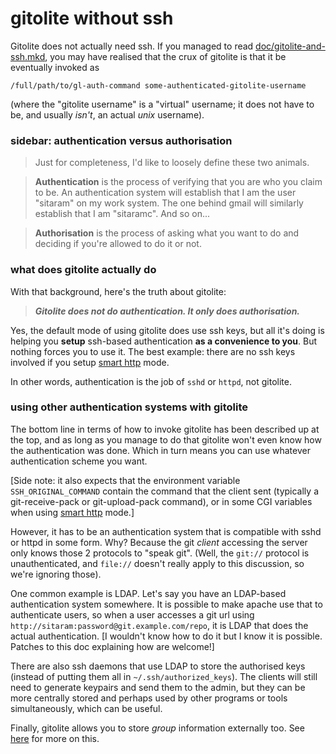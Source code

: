 # gitolite without ssh

Gitolite does not actually need ssh.  If you managed to read
[doc/gitolite-and-ssh.mkd][gas], you may have realised that the crux of
gitolite is that it be eventually invoked as

    /full/path/to/gl-auth-command some-authenticated-gitolite-username

(where the "gitolite username" is a "virtual" username; it does not have to
be, and usually *isn't*, an actual *unix* username).

[gas]: http://sitaramc.github.com/gitolite/doc/gitolite-and-ssh.html

### sidebar: authentication versus authorisation

>   Just for completeness, I'd like to loosely define these two animals.

>   **Authentication** is the process of verifying that you are who you claim
>   to be.  An authentication system will establish that I am the user
>   "sitaram" on my work system.  The one behind gmail will similarly
>   establish that I am "sitaramc".  And so on...

>   **Authorisation** is the process of asking what you want to do and
>   deciding if you're allowed to do it or not.

### what does gitolite actually do

With that background, here's the truth about gitolite:

>   ***Gitolite does not do authentication.  It only does authorisation.***

Yes, the default mode of using gitolite does use ssh keys, but all it's doing
is helping you **setup** ssh-based authentication **as a convenience to you**.
But nothing forces you to use it.  The best example: there are no ssh keys
involved if you setup [smart http][sh] mode.

[sh]: http://sitaramc.github.com/gitolite/doc/http-backend.html

In other words, authentication is the job of `sshd` or `httpd`, not gitolite.

### using other authentication systems with gitolite

The bottom line in terms of how to invoke gitolite has been described up at
the top, and as long as you manage to do that gitolite won't even know how the
authentication was done.  Which in turn means you can use whatever
authentication scheme you want.

[Side note: it also expects that the environment variable
`SSH_ORIGINAL_COMMAND` contain the command that the client sent (typically a
git-receive-pack or git-upload-pack command), or in some CGI variables when
using [smart http][sh] mode.]

However, it has to be an authentication system that is compatible with sshd or
httpd in some form.  Why?  Because the git *client* accessing the server only
knows those 2 protocols to "speak git".  (Well, the `git://` protocol is
unauthenticated, and `file://` doesn't really apply to this discussion, so
we're ignoring those).

One common example is LDAP.  Let's say you have an LDAP-based authentication
system somewhere.  It is possible to make apache use that to authenticate
users, so when a user accesses a git url using
`http://sitaram:password@git.example.com/repo`, it is LDAP that does the
actual authentication.  [I wouldn't know how to do it but I know it is
possible.  Patches to this doc explaining how are welcome!]

There are also ssh daemons that use LDAP to store the authorised keys (instead
of putting them all in `~/.ssh/authorized_keys`).  The clients will still need
to generate keypairs and send them to the admin, but they can be more
centrally stored and perhaps used by other programs or tools simultaneously,
which can be useful.

Finally, gitolite allows you to store *group* information externally too.  See
[here][ldap] for more on this.

[ldap]: http://sitaramc.github.com/gitolite/doc/big-config.html#_storing_usergroup_information_outside_gitolite_like_in_LDAP_
